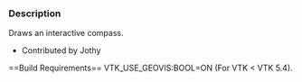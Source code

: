 ### Description
[]([File:VTK_Examples_Python_Widgets_CompassWidget.png])

Draws an interactive compass.

* Contributed by Jothy

==Build Requirements==
VTK_USE_GEOVIS:BOOL=ON (For VTK < VTK 5.4).
